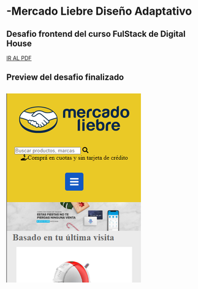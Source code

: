 # -Mercado Liebre Diseño Adaptativo

## Desafio frontend del curso FulStack de Digital House

<a href="https://github.com/XmauricioX/MERCADO_LIEBRE_3/blob/main/DESAFIO/M04C04%20-%20Ejercitaci%C3%B3n%20Dise%C3%B1o%20adaptativo.pdf">IR AL PDF</a>

<h2>Preview del desafio finalizado<h2>

<img src="https://github.com/XmauricioX/MERCADO_LIEBRE_3/blob/main/public/images/preview.PNG">
